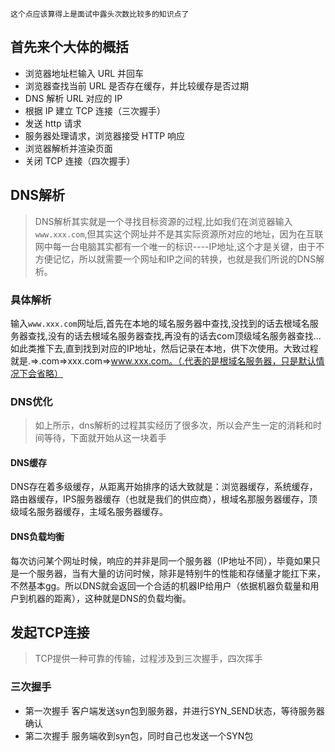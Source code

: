 `这个点应该算得上是面试中露头次数比较多的知识点了`
## 首先来个大体的概括
* 浏览器地址栏输入 URL 并回车
* 浏览器查找当前 URL 是否存在缓存，并比较缓存是否过期
* DNS 解析 URL 对应的 IP
* 根据 IP 建立 TCP 连接（三次握手）
* 发送 http 请求
* 服务器处理请求，浏览器接受 HTTP 响应
* 浏览器解析并渲染页面
* 关闭 TCP 连接（四次握手）

## DNS解析
> DNS解析其实就是一个寻找目标资源的过程,比如我们在浏览器输入`www.xxx.com`,但其实这个网址并不是其实际资源所对应的地址，因为在互联网中每一台电脑其实都有一个唯一的标识----IP地址,这个才是关键，由于不方便记忆，所以就需要一个网址和IP之间的转换，也就是我们所说的DNS解析。

### 具体解析
输入`www.xxx.com`网址后,首先在本地的域名服务器中查找,没找到的话去根域名服务器查找,没有的话去根域名服务器查找,再没有的话去com顶级域名服务器查找...如此类推下去,直到找到对应的IP地址，然后记录在本地，供下次使用。大致过程就是.=>.com=>xxx.com=>www.xxx.com。（.代表的是根域名服务器，只是默认情况下会省略）

### DNS优化
> 如上所示，dns解析的过程其实经历了很多次，所以会产生一定的消耗和时间等待，下面就开始从这一块着手
#### DNS缓存
DNS存在着多级缓存，从距离开始排序的话大致就是：浏览器缓存，系统缓存，路由器缓存，IPS服务器缓存（也就是我们的供应商），根域名那服务器缓存，顶级域名服务器缓存，主域名服务器缓存。

#### DNS负载均衡
每次访问某个网址时候，响应的并非是同一个服务器（IP地址不同），毕竟如果只是一个服务器，当有大量的访问时候，除非是特别牛的性能和存储量才能扛下来，不然基本gg。所以DNS就会返回一个合适的机器IP给用户（依据机器负载量和用户到机器的距离），这种就是DNS的负载均衡。

## 发起TCP连接
> TCP提供一种可靠的传输，过程涉及到三次握手，四次挥手
### 三次握手
* 第一次握手
客户端发送syn包到服务器，并进行SYN_SEND状态，等待服务器确认
* 第二次握手
服务端收到syn包，同时自己也发送一个SYN包
